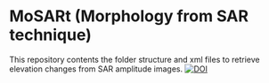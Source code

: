 # MoSARt (Morphology from SAR technique)
This repository contents the folder structure and xml files to retrieve elevation changes from SAR amplitude images.
[![DOI](https://zenodo.org/badge/DOI/10.5281/zenodo.6784982.svg)](https://doi.org/10.5281/zenodo.6784982)
